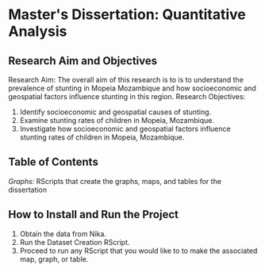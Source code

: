 # Master's Dissertation: Quantitative Analysis

## Research Aim and Objectives
Research Aim: The overall aim of this research is to is to understand the prevalence of stunting in Mopeia Mozambique and how socioeconomic and geospatial factors influence stunting in this region.
Research Objectives:
1.	Identify socioeconomic and geospatial causes of stunting.
2.	Examine stunting rates of children in Mopeia, Mozambique.
3.	Investigate how socioeconomic and geospatial factors influence stunting rates of children in Mopeia, Mozambique.

## Table of Contents
*Graphs:* RScripts that create the graphs, maps, and tables for the dissertation
## How to Install and Run the Project
1. Obtain the data from Nika.
2. Run the Dataset Creation RScript.
3. Proceed to run any RScript that you would like to to make the associated map, graph, or table.
